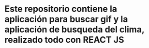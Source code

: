 # Este repositorio contiene la aplicación para buscar gif y la aplicación de busqueda del clima, realizado todo con REACT JS

